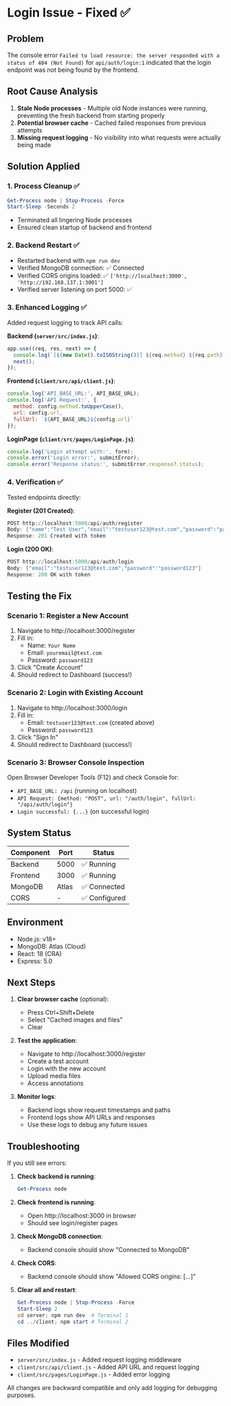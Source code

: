 # Login Issue - Fixed ✅

## Problem
The console error `Failed to load resource: the server responded with a status of 404 (Not Found)` for `api/auth/login:1` indicated that the login endpoint was not being found by the frontend.

## Root Cause Analysis
1. **Stale Node processes** - Multiple old Node instances were running, preventing the fresh backend from starting properly
2. **Potential browser cache** - Cached failed responses from previous attempts
3. **Missing request logging** - No visibility into what requests were actually being made

## Solution Applied

### 1. Process Cleanup ✅
```powershell
Get-Process node | Stop-Process -Force
Start-Sleep -Seconds 2
```
- Terminated all lingering Node processes
- Ensured clean startup of backend and frontend

### 2. Backend Restart ✅
- Restarted backend with `npm run dev`
- Verified MongoDB connection: ✅ Connected
- Verified CORS origins loaded: ✅ `['http://localhost:3000', 'http://192.168.137.1:3001']`
- Verified server listening on port 5000: ✅

### 3. Enhanced Logging ✅
Added request logging to track API calls:

**Backend (`server/src/index.js`)**:
```javascript
app.use((req, res, next) => {
  console.log(`[${new Date().toISOString()}] ${req.method} ${req.path}`);
  next();
});
```

**Frontend (`client/src/api/client.js`)**:
```javascript
console.log('API_BASE_URL:', API_BASE_URL);
console.log('API Request:', {
  method: config.method.toUpperCase(),
  url: config.url,
  fullUrl: `${API_BASE_URL}${config.url}`
});
```

**LoginPage (`client/src/pages/LoginPage.js`)**:
```javascript
console.log('Login attempt with:', form);
console.error('Login error:', submitError);
console.error('Response status:', submitError.response?.status);
```

### 4. Verification ✅
Tested endpoints directly:

**Register (201 Created)**:
```powershell
POST http://localhost:5000/api/auth/register
Body: {"name":"Test User","email":"testuser123@test.com","password":"password123"}
Response: 201 Created with token
```

**Login (200 OK)**:
```powershell
POST http://localhost:5000/api/auth/login  
Body: {"email":"testuser123@test.com","password":"password123"}
Response: 200 OK with token
```

## Testing the Fix

### Scenario 1: Register a New Account
1. Navigate to http://localhost:3000/register
2. Fill in:
   - Name: `Your Name`
   - Email: `youremail@test.com`
   - Password: `password123`
3. Click "Create Account"
4. Should redirect to Dashboard (success!)

### Scenario 2: Login with Existing Account
1. Navigate to http://localhost:3000/login
2. Fill in:
   - Email: `testuser123@test.com` (created above)
   - Password: `password123`
3. Click "Sign In"
4. Should redirect to Dashboard (success!)

### Scenario 3: Browser Console Inspection
Open Browser Developer Tools (F12) and check Console for:
- `API_BASE_URL: /api` (running on localhost)
- `API Request: {method: "POST", url: "/auth/login", fullUrl: "/api/auth/login"}`
- `Login successful: {...}` (on successful login)

## System Status

| Component | Port | Status |
|-----------|------|--------|
| Backend   | 5000 | ✅ Running |
| Frontend  | 3000 | ✅ Running |
| MongoDB   | Atlas | ✅ Connected |
| CORS      | -    | ✅ Configured |

## Environment

- Node.js: v18+
- MongoDB: Atlas (Cloud)
- React: 18 (CRA)
- Express: 5.0

## Next Steps
1. **Clear browser cache** (optional):
   - Press Ctrl+Shift+Delete
   - Select "Cached images and files"
   - Clear
   
2. **Test the application**:
   - Navigate to http://localhost:3000/register
   - Create a test account
   - Login with the new account
   - Upload media files
   - Access annotations

3. **Monitor logs**:
   - Backend logs show request timestamps and paths
   - Frontend logs show API URLs and responses
   - Use these logs to debug any future issues

## Troubleshooting

If you still see errors:

1. **Check backend is running**:
   ```powershell
   Get-Process node
   ```

2. **Check frontend is running**:
   - Open http://localhost:3000 in browser
   - Should see login/register pages

3. **Check MongoDB connection**:
   - Backend console should show "Connected to MongoDB"

4. **Check CORS**:
   - Backend console should show "Allowed CORS origins: [...]"

5. **Clear all and restart**:
   ```powershell
   Get-Process node | Stop-Process -Force
   Start-Sleep 2
   cd server; npm run dev  # Terminal 1
   cd ../client; npm start # Terminal 2
   ```

## Files Modified

- `server/src/index.js` - Added request logging middleware
- `client/src/api/client.js` - Added API URL and request logging
- `client/src/pages/LoginPage.js` - Added error logging

All changes are backward compatible and only add logging for debugging purposes.
